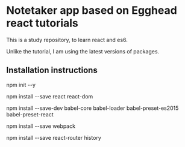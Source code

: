 Notetaker app based on Egghead react tutorials
==============================================

This is a study repository, to learn react and es6.

Unlike the tutorial, I am using the latest versions of packages.

Installation instructions
--------------------------
npm init --y

npm install --save react react-dom

npm install --save-dev babel-core babel-loader babel-preset-es2015 babel-preset-react

npm install --save webpack

npm install --save react-router history
